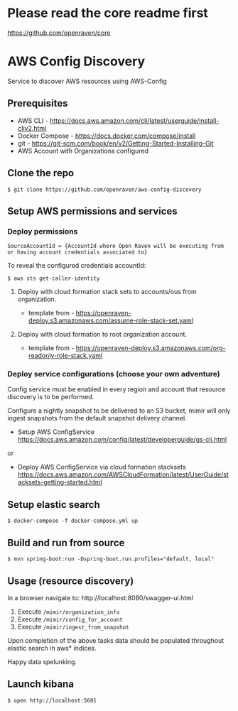 # Please read the core readme first
https://github.com/openraven/core

# AWS Config Discovery

Service to discover AWS resources using AWS-Config

## Prerequisites

* AWS CLI - https://docs.aws.amazon.com/cli/latest/userguide/install-cliv2.html
* Docker Compose - https://docs.docker.com/compose/install
* git - https://git-scm.com/book/en/v2/Getting-Started-Installing-Git
* AWS Account with Organizations configured

## Clone the repo
```console
$ git clone https://github.com/openraven/aws-config-discovery
```

## Setup AWS permissions and services

### Deploy permissions

    SourceAccountId = {AccountId where Open Raven will be executing from or having account credentials associated to}

To reveal the configured credentials accountId:
```console
$ aws sts get-caller-identity
```


1. Deploy with cloud formation stack sets to accounts/ous from organization.

    * template from - https://openraven-deploy.s3.amazonaws.com/assume-role-stack-set.yaml

2. Deploy with cloud formation to root organization account.

    * template from - https://openraven-deploy.s3.amazonaws.com/org-readonly-role-stack.yaml

### Deploy service configurations (choose your own adventure)

Config service must be enabled in every region and account that resource discovery is to be performed.

Configure a nightly snapshot to be delivered to an S3 bucket, mimir will only ingest snapshots from the default snapshot delivery channel.

* Setup AWS ConfigService
https://docs.aws.amazon.com/config/latest/developerguide/gs-cli.html

or

* Deploy AWS ConfigService via cloud formation stacksets
https://docs.aws.amazon.com/AWSCloudFormation/latest/UserGuide/stacksets-getting-started.html

## Setup elastic search

```console
$ docker-compose -f docker-compose.yml up
```

## Build and run from source

```console
$ mvn spring-boot:run -Dspring-boot.run.profiles="default, local"
```

## Usage (resource discovery)

In a browser navigate to:
http://localhost:8080/swagger-ui.html

1. Execute `/mimir/organization_info`
2. Execute `/mimir/config_for_account`
3. Execute `/mimir/ingest_from_snapshot`

Upon completion of the above tasks data should be populated throughout elastic search in aws* indices.

Happy data spelunking.

## Launch kibana

```console
$ open http://localhost:5601
```
